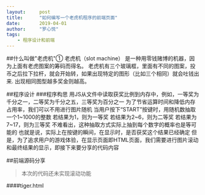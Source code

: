 ```yaml
---
layout:     post
title:      "如何编写一个老虎机程序的前端页面"
date:       2019-04-01
author:     "罗心悦"
tags:
    - 程序设计和前端
---
```



##什么叫做"老虎机"①
老虎机（slot machine） 是一种用零钱赌博的机器，因为上面有老虎图案的筹码而得名。
老虎机有三个玻璃框，里面有不同的图案，投币之后拉下拉杆，就会开始转，如果出现特定的图形（比如三个相同）就会吐钱出来.
出现相同图型越多奖金则越高。

##程序设计
###程序构思
用JS从文件中读取获奖比例到内存中，例如，一等奖为千分之一，二等奖为千分之五，三等奖为百分之一
为了节省运算时间和降低内存占用率，我们可以不用进行图片随机
当用户按下“START”按键时，用随机数抽取一个1~1000的整数
若结果为1，则为一等奖
若结果为2~6，则为二等奖
若结果为7~17，则为三等奖
不难看出，这种抽取方式实际上抽到每个数字的概率也是等可能的
也就是说，实际上在按键的瞬间，在显示时，是否获奖这个结果已经确定
但是，为了追求用户的游戏体验，在显示页面即HTML页面，我们需要进行图片滚动和最终结果的显示，即接下来要分享的代码内容

##前端源码分享
>本次的代码还未实现滚动功能

####tiger.html
    <!DOCTYPE html>
    <html>
    <head>
    <meta charset="utf-8">
    <title>SLOT MACHINE</title>
    <style>
    body
    {
        background-image:url(background.jpg);
        background-repeat:no-repeat;
    }
    img 
    {
        border-radius: 8px;
    }

    </style>
    </head>

    <body>
        <div align="center" style="line-height: 180pt">
        123
        </div>
        <div align="center">
            <img src="GZL.png" alt="" onclick="window.open('T1.html')" style="cursor: pointer;"/>
            <input type="image" name="login" src="START.png"
             style="width:77;height:25;"/>
            <img src="GZR.png" alt="" onclick="window.open('T1.html')" style="cursor: pointer;"/>
        </div>
    
        <div name="P0" style="position:absolute;left:400px;top:450px">
            <img src="P\P1.jpg" alt="Paris" width="300" height="300">   
        </div>
        <div name="P00" style="position:absolute;left:850px;top:450px">
             <img src="P\P2.jpg" alt="Paris" width="300" height="300">
        </div>
        <div name="P000" style="position:absolute;left:1300px;top:450px">
             <img src="P\P3.jpg" alt="Paris" width="300" height="300">
        </div> 

    </body>
    </html>

####T1.html
    <!DOCTYPE html>
    <html>
    <head>
    <meta charset="utf-8">
    <title>SLOT MACHINE</title>
    <style>
    body
    {
        background-image:url(B2.jpg);
        background-repeat:no-repeat;
    }

    </style>
    </head>

    <body>
        <div align="center" style="line-height: 180pt">
        123
        </div>
        <div align="center" style="color:beige">
            <h1>游戏说明</h1>
            <h3>按下START键，图片开始随机滚动，然后自动停止</h3>
            <h3>当三张图片为完全相同的猫咪老师图案时，获一等奖</h3>
            <h3>当三张图片为完全相同的任意图案时，获二等奖</h3>
            <h3>当其中任意两张图片图案相同时，获三等奖</h3>
            <h3>-----------------</h3>
            <h1>小贴士：</h1>
            <h3>没中奖的小伙伴也不要灰心哦💗💗</h3>
        </div>
    </body>
    </html>




###参考资料
①百度百科 词条：老虎机 链接：https://baike.baidu.com/item/老虎机/4764051?fr=aladdin#2